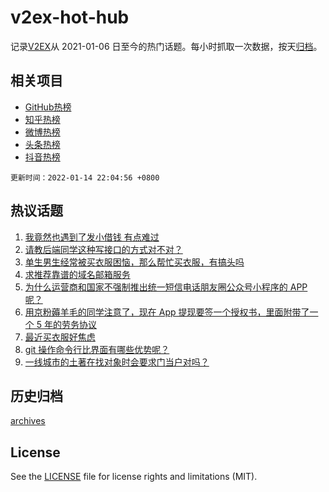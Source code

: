 # v2ex-hot-hub

 记录[V2EX](https://www.v2ex.com/)从 2021-01-06 日至今的热门话题。每小时抓取一次数据，按天[归档](archives)。
 
 ## 相关项目

- [GitHub热榜](https://github.com/snaildev/github-hot-hub)
- [知乎热榜](https://github.com/snaildev/zhihu-hot-hub)
- [微博热榜](https://github.com/snaildev/weibo-hot-hub)
- [头条热榜](https://github.com/snaildev/toutiao-hot-hub)
- [抖音热榜](https://github.com/snaildev/douyin-hot-hub)


 `更新时间：2022-01-14 22:04:56 +0800`

## 热议话题

1. [我竟然也遇到了发小借钱 有点难过](https://www.v2ex.com/t/828212)
1. [请教后端同学这种写接口的方式对不对？](https://www.v2ex.com/t/828191)
1. [单生男生经常被买衣服困恼，那么帮忙买衣服，有搞头吗](https://www.v2ex.com/t/828174)
1. [求推荐靠谱的域名邮箱服务](https://www.v2ex.com/t/828181)
1. [为什么运营商和国家不强制推出统一短信电话朋友圈公众号小程序的 APP 呢？](https://www.v2ex.com/t/828252)
1. [用京粉薅羊毛的同学注意了，现在 App 提现要签一个授权书，里面附带了一个 5 年的劳务协议](https://www.v2ex.com/t/828157)
1. [最近买衣服好焦虑](https://www.v2ex.com/t/828167)
1. [git 操作命令行比界面有哪些优势呢？](https://www.v2ex.com/t/828253)
1. [一线城市的土著在找对象时会要求门当户对吗？](https://www.v2ex.com/t/828122)

## 历史归档

[archives](archives)

## License

See the [LICENSE](LICENSE) file for license rights and limitations (MIT).
